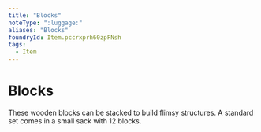 ```yaml
---
title: "Blocks"
noteType: ":luggage:"
aliases: "Blocks"
foundryId: Item.pccrxprh60zpFNsh
tags:
  - Item
---
```


# Blocks

These wooden blocks can be stacked to build flimsy structures. A standard set comes in a small sack with 12 blocks.
